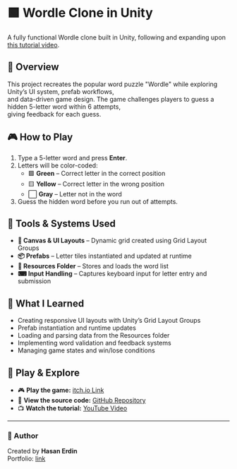 # 🟩 Wordle Clone in Unity

A fully functional Wordle clone built in Unity, following and expanding upon [this tutorial video](https://www.youtube.com/watch?v=Tbcgqz5lM38&list=PLqlFiJjSZ2x39Qc0yj73Myixt8jmDUBNk&index=3).

## 📖 Overview
This project recreates the popular word puzzle "Wordle" while exploring Unity’s UI system, prefab workflows,  
and data-driven game design. The game challenges players to guess a hidden 5-letter word within 6 attempts,  
giving feedback for each guess.

## 🎮 How to Play
1. Type a 5-letter word and press **Enter**.
2. Letters will be color-coded:
   - 🟩 **Green** – Correct letter in the correct position  
   - 🟨 **Yellow** – Correct letter in the wrong position  
   - ⬜ **Gray** – Letter not in the word
3. Guess the hidden word before you run out of attempts.

## 🔧 Tools & Systems Used
- **🎨 Canvas & UI Layouts** – Dynamic grid created using Grid Layout Groups
- **📦 Prefabs** – Letter tiles instantiated and updated at runtime
- **📄 Resources Folder** – Stores and loads the word list
- **⌨ Input Handling** – Captures keyboard input for letter entry and submission

## 🧠 What I Learned
- Creating responsive UI layouts with Unity’s Grid Layout Groups
- Prefab instantiation and runtime updates
- Loading and parsing data from the Resources folder
- Implementing word validation and feedback systems
- Managing game states and win/lose conditions

## 🚀 Play & Explore
- 🎮 **Play the game:** [itch.io Link](https://yourusername.itch.io/wordle-clone)  
- 📂 **View the source code:** [GitHub Repository](https://github.com/yourusername/wordle-clone)  
- 📺 **Watch the tutorial:** [YouTube Video](https://www.youtube.com/watch?v=Tbcgqz5lM38&list=PLqlFiJjSZ2x39Qc0yj73Myixt8jmDUBNk&index=3)

---

### 📌 Author
Created by **Hasan Erdin**  
Portfolio: [link](https://hasanerdin.github.io)
